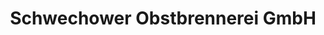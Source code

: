 ---
title: "Schwechower Obstbrennerei GmbH"
url: /pritzier/schwechower-obstbrennerei-gmbh/
shop: Spirituosen
---